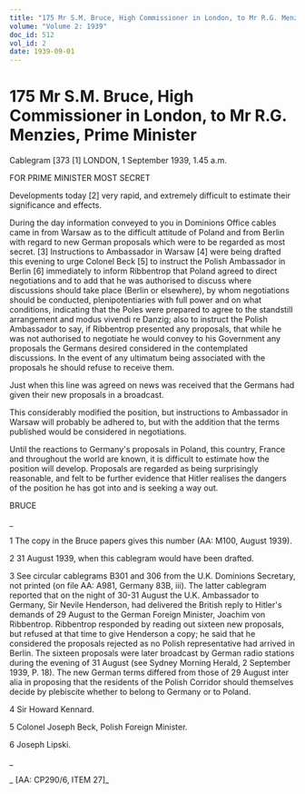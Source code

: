 ```yaml
---
title: "175 Mr S.M. Bruce, High Commissioner in London, to Mr R.G. Menzies, Prime Minister"
volume: "Volume 2: 1939"
doc_id: 512
vol_id: 2
date: 1939-09-01
---
```


# 175 Mr S.M. Bruce, High Commissioner in London, to Mr R.G. Menzies, Prime Minister

Cablegram [373 [1] LONDON, 1 September 1939, 1.45 a.m.

FOR PRIME MINISTER MOST SECRET

Developments today [2] very rapid, and extremely difficult to estimate their significance and effects.

During the day information conveyed to you in Dominions Office cables came in from Warsaw as to the difficult attitude of Poland and from Berlin with regard to new German proposals which were to be regarded as most secret. [3] Instructions to Ambassador in Warsaw [4] were being drafted this evening to urge Colonel Beck [5] to instruct the Polish Ambassador in Berlin [6] immediately to inform Ribbentrop that Poland agreed to direct negotiations and to add that he was authorised to discuss where discussions should take place (Berlin or elsewhere), by whom negotiations should be conducted, plenipotentiaries with full power and on what conditions, indicating that the Poles were prepared to agree to the standstill arrangement and modus vivendi re Danzig; also to instruct the Polish Ambassador to say, if Ribbentrop presented any proposals, that while he was not authorised to negotiate he would convey to his Government any proposals the Germans desired considered in the contemplated discussions. In the event of any ultimatum being associated with the proposals he should refuse to receive them.

Just when this line was agreed on news was received that the Germans had given their new proposals in a broadcast.

This considerably modified the position, but instructions to Ambassador in Warsaw will probably be adhered to, but with the addition that the terms published would be considered in negotiations.

Until the reactions to Germany's proposals in Poland, this country, France and throughout the world are known, it is difficult to estimate how the position will develop. Proposals are regarded as being surprisingly reasonable, and felt to be further evidence that Hitler realises the dangers of the position he has got into and is seeking a way out.

BRUCE

_

1 The copy in the Bruce papers gives this number (AA: M100, August 1939).

2 31 August 1939, when this cablegram would have been drafted.

3 See circular cablegrams B301 and 306 from the U.K. Dominions Secretary, not printed (on file AA: A981, Germany 83B, iii). The latter cablegram reported that on the night of 30-31 August the U.K. Ambassador to Germany, Sir Nevile Henderson, had delivered the British reply to Hitler's demands of 29 August to the German Foreign Minister, Joachim von Ribbentrop. Ribbentrop responded by reading out sixteen new proposals, but refused at that time to give Henderson a copy; he said that he considered the proposals rejected as no Polish representative had arrived in Berlin. The sixteen proposals were later broadcast by German radio stations during the evening of 31 August (see Sydney Morning Herald, 2 September 1939, P. 18). The new German terms differed from those of 29 August inter alia in proposing that the residents of the Polish Corridor should themselves decide by plebiscite whether to belong to Germany or to Poland.

4 Sir Howard Kennard.

5 Colonel Joseph Beck, Polish Foreign Minister.

6 Joseph Lipski.

_

_ [AA: CP290/6, ITEM 27]_
